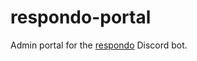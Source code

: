 # respondo-portal

Admin portal for the [respondo](https://github.com/waterfausett/respondo) Discord bot.
